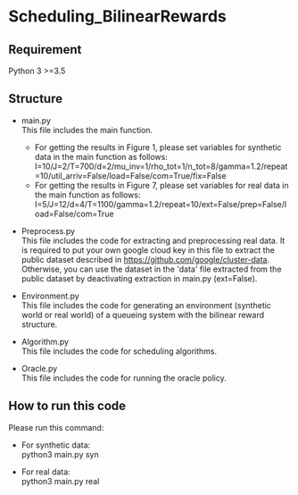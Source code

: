# Scheduling_BilinearRewards


## Requirement
 Python 3 >=3.5

## Structure
  * main.py\
    This file includes the main function.
    * For getting the results in Figure 1, please set variables for synthetic data in the main function as follows:\
   I=10/J=2/T=700/d=2/mu_inv=1/rho_tot=1/n_tot=8/gamma=1.2/repeat=10/util_arriv=False/load=False/com=True/fix=False 
    * For getting the results in Figure 7, please set variables for real data in the main function as follows:\
   I=5/J=12/d=4/T=1100/gamma=1.2/repeat=10/ext=False/prep=False/load=False/com=True

  * Preprocess.py\
  This file includes the code for extracting and preprocessing real data. It is required to put your own google cloud key in this file to extract the public dataset described in https://github.com/google/cluster-data. Otherwise, you can use the dataset in the 'data' file extracted from the public dataset by deactivating extraction in main.py (ext=False). 

  * Environment.py\
  This file includes the code for generating an environment (synthetic world or real world) of a queueing system with the bilinear reward structure. 
  
  * Algorithm.py\
  This file includes the code for scheduling algorithms.

  * Oracle.py\
  This file includes the code for running the oracle policy.

## How to run this code
Please run this command:

 * For synthetic data:\
 python3 main.py syn

 * For real data:\
 python3 main.py real
